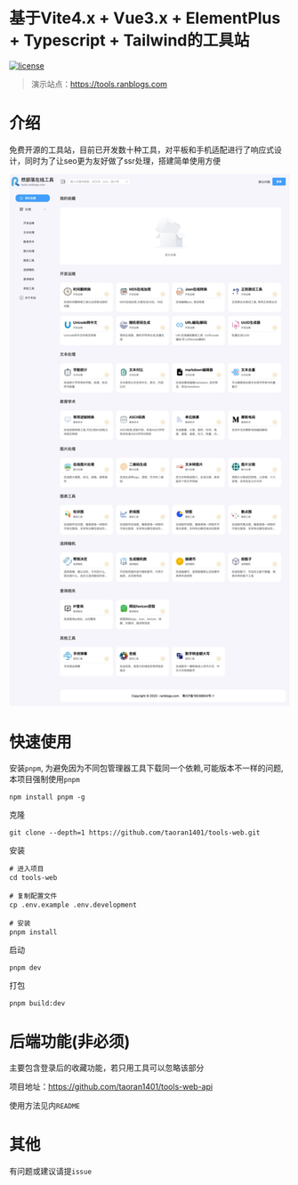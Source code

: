 # 基于Vite4.x + Vue3.x + ElementPlus + Typescript + Tailwind的工具站

[![license](https://img.shields.io/github/license/taoran1401/tools-web)](LICENSE)

> 演示站点：https://tools.ranblogs.com

# 介绍

免费开源的工具站，目前已开发数十种工具，对平板和手机适配进行了响应式设计，同时为了让seo更为友好做了ssr处理，搭建简单使用方便

![](/public/index.png)

# 快速使用

安装`pnpm`, 为避免因为不同包管理器工具下载同一个依赖,可能版本不一样的问题,本项目强制使用`pnpm`
```
npm install pnpm -g
```

克隆
```
git clone --depth=1 https://github.com/taoran1401/tools-web.git
```

安装
```
# 进入项目
cd tools-web

# 复制配置文件
cp .env.example .env.development

# 安装
pnpm install
```

启动
```
pnpm dev
```

打包
```
pnpm build:dev
```

# 后端功能(非必须)

主要包含登录后的收藏功能，若只用工具可以忽略该部分

项目地址：https://github.com/taoran1401/tools-web-api

使用方法见内`README`

# 其他

有问题或建议请提`issue`
